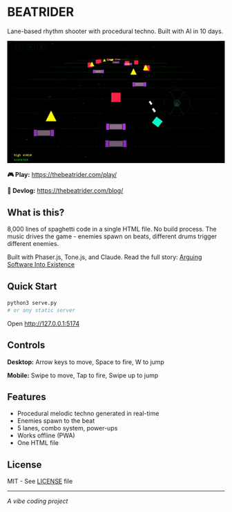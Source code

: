 # BEATRIDER

Lane-based rhythm shooter with procedural techno. Built with AI in 10 days.

![Beatrider Gameplay](blog/images/beatrider-gameplay.gif)

**🎮 Play:** https://thebeatrider.com/play/

**📖 Devlog:** https://thebeatrider.com/blog/

## What is this?

8,000 lines of spaghetti code in a single HTML file. No build process. The music drives the game - enemies spawn on beats, different drums trigger different enemies. 

Built with Phaser.js, Tone.js, and Claude. Read the full story: [Arguing Software Into Existence](https://thebeatrider.com/blog/arguing-software-into-existence.html)

## Quick Start

```bash
python3 serve.py
# or any static server
```

Open http://127.0.0.1:5174

## Controls

**Desktop:** Arrow keys to move, Space to fire, W to jump

**Mobile:** Swipe to move, Tap to fire, Swipe up to jump

## Features

- Procedural melodic techno generated in real-time
- Enemies spawn to the beat
- 5 lanes, combo system, power-ups
- Works offline (PWA)
- One HTML file

## License

MIT - See [LICENSE](LICENSE) file

---

*A vibe coding project*